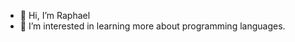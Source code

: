 - 👋 Hi, I’m Raphael
- 👀 I’m interested in learning more about programming languages. 

<!---
Mr-Robotiko/Mr-Robotiko is a ✨ special ✨ repository because its `README.md` (this file) appears on your GitHub profile.
You can click the Preview link to take a look at your changes.
--->
